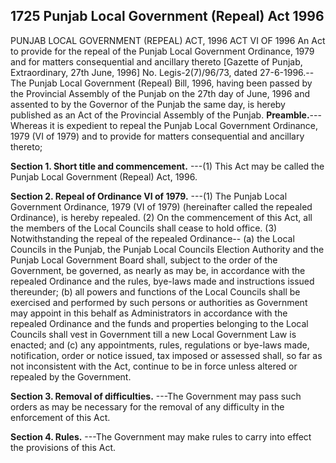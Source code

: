 ## 1725 Punjab Local Government (Repeal) Act 1996
 
PUNJAB LOCAL GOVERNMENT (REPEAL) ACT, 1996
ACT VI OF 1996
An Act to provide for the repeal of the Punjab Local Government Ordinance, 1979 and for matters consequential and ancillary thereto
[Gazette of Punjab, Extraordinary, 27th June, 1996]
No. Legis-2(7)/96/73, dated 27-6-1996.--The Punjab Local Government (Repeal) Bill, 1996, having been passed by the Provincial Assembly of the Punjab on the 27th day of June, 1996 and assented to by the Governor of the Punjab the same day, is hereby published as an Act of the Provincial Assembly of the Punjab.
**Preamble.**---Whereas it is expedient to repeal the Punjab Local Government Ordinance, 1979 (VI of 1979) and to provide for matters consequential and ancillary thereto;

**Section 1. Short title and commencement.**
---(1) This Act may be called the Punjab Local Government (Repeal) Act, 1996.

 

**Section 2. Repeal of Ordinance VI of 1979.**
---(1) The Punjab Local Government Ordinance, 1979 (VI of 1979) (hereinafter called the repealed Ordinance), is hereby repealed.
   (2) On the commencement of this Act, all the members of the Local Councils shall cease to hold office.
   (3) Notwithstanding the repeal of the repealed Ordinance--
   (a) the Local Councils in the Punjab, the Punjab Local Councils Election Authority and the Punjab Local Government Board shall, subject to the order of the Government, be governed, as nearly as may be, in accordance with the repealed Ordinance and the rules, bye-laws made and instructions issued thereunder;
   (b) all powers and functions of the Local Councils shall be exercised and performed by such persons or authorities as Government may appoint in this behalf as Administrators in accordance with the repealed Ordinance and the funds and properties belonging to the Local Councils shall vest in Government till a new Local Government Law is enacted; and
   (c) any appointments, rules, regulations or bye-laws made, notification, order or notice issued, tax imposed or assessed shall, so far as not inconsistent with the Act, continue to be in force unless altered or repealed by the Government.

 

**Section 3. Removal of difficulties.**
---The Government may pass such orders as may be necessary for the removal of any difficulty in the enforcement of this Act.

 

**Section 4. Rules.**
---The Government may make rules to carry into effect the provisions of this Act.

